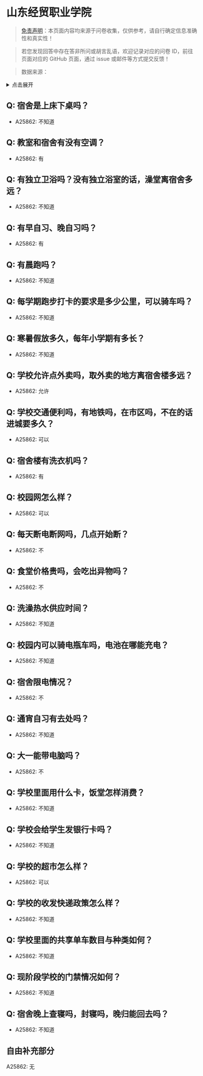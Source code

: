 # 山东经贸职业学院

> [免责声明](https://colleges.chat/#_3)：本页面内容均来源于问卷收集，仅供参考，请自行确定信息准确性和真实性！

> 若您发现回答中存在答非所问或胡言乱语，欢迎记录对应的问卷 ID，前往页面对应的 GitHub 页面，通过 issue 或邮件等方式提交反馈！

> 数据来源：

<details><summary>点击展开</summary>
<ul>
<li>A25862: 匿名 (2024 年 07 月)</li>
</ul>
</details>

## Q: 宿舍是上床下桌吗？

- A25862: 不知道

## Q: 教室和宿舍有没有空调？

- A25862: 有

## Q: 有独立卫浴吗？没有独立浴室的话，澡堂离宿舍多远？

- A25862: 不知道

## Q: 有早自习、晚自习吗？

- A25862: 有

## Q: 有晨跑吗？

- A25862: 不知道

## Q: 每学期跑步打卡的要求是多少公里，可以骑车吗？

- A25862: 不知道

## Q: 寒暑假放多久，每年小学期有多长？

- A25862: 不知道

## Q: 学校允许点外卖吗，取外卖的地方离宿舍楼多远？

- A25862: 允许

## Q: 学校交通便利吗，有地铁吗，在市区吗，不在的话进城要多久？

- A25862: 可以

## Q: 宿舍楼有洗衣机吗？

- A25862: 有

## Q: 校园网怎么样？

- A25862: 可以

## Q: 每天断电断网吗，几点开始断？

- A25862: 不

## Q: 食堂价格贵吗，会吃出异物吗？

- A25862: 不

## Q: 洗澡热水供应时间？

- A25862: 不知道

## Q: 校园内可以骑电瓶车吗，电池在哪能充电？

- A25862: 不知道

## Q: 宿舍限电情况？

- A25862: 不

## Q: 通宵自习有去处吗？

- A25862: 不知道

## Q: 大一能带电脑吗？

- A25862: 不

## Q: 学校里面用什么卡，饭堂怎样消费？

- A25862: 不知道

## Q: 学校会给学生发银行卡吗？

- A25862: 不知道

## Q: 学校的超市怎么样？

- A25862: 可以

## Q: 学校的收发快递政策怎么样？

- A25862: 不知道

## Q: 学校里面的共享单车数目与种类如何？

- A25862: 不知道

## Q: 现阶段学校的门禁情况如何？

- A25862: 不知道

## Q: 宿舍晚上查寝吗，封寝吗，晚归能回去吗？

- A25862: 不知道

## 自由补充部分

A25862: 无